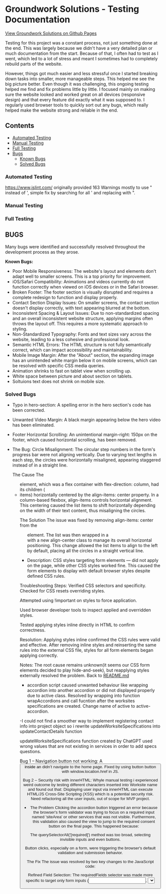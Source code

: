 # Groundwork Solutions - Testing Documentation

<!-- <img src="" alt="Mockup image of FASTLANE website on different devices"> -->
<a href="https://luckyfrappe.github.io/groundwork/" target="_blank" aria-labe="Groundwork website opens in a new window on Github Pages">View Groundwork Solutions on Github Pages</a>

Testing for this project was a constant process, not just something done at the end. This was largely because we didn't have a very detailed plan or much documentation from the start. Because of that, I often had to test as I went, which led to a lot of stress and meant I sometimes had to completely rebuild parts of the website.

However, things got much easier and less stressful once I started breaking down tasks into smaller, more manageable steps. This helped me see the big picture better. Even though it was challenging, this ongoing testing helped me find and fix problems little by little. I focused mainly on making sure the website looked and worked great on all devices (responsive design) and that every feature did exactly what it was supposed to. I regularly used browser tools to quickly sort out any bugs, which really helped make the website strong and reliable in the end.

## Contents
* [Automated Testing](#automated-testing)  
* [Manual Testing](#manual-testing)
* [Full Testing](#full-testing)
* [Bugs](#bugs)  
    * [Known Bugs](#known-bugs)  
    * [Solved Bugs](#solved-bugs)  

### Automated Testing

https://www.jslint.com/ originally provided 163 Warnings mostly to use " instead of ', simple fix by searching for all ' and replacing with ". 



### Manual Testing

### Full Testing

## BUGS

Many bugs were identified and successfully resolved throughout the development process as they arose.

**Known Bugs:**
- Poor Mobile Responsiveness: The website's layout and elements don't adapt well to smaller screens. This is a top priority for improvement.
- iOS/Safari Compatibility: Animations and videos currently do not function correctly when viewed on iOS devices or in the Safari browser.
- Broken Footer: The footer section is visually disrupted and requires a complete redesign to function and display properly.
- Contact Section Display Issues: On smaller screens, the contact section doesn't display correctly, with text appearing blurred at the bottom.
- Inconsistent Spacing & Layout Issues: Due to non-standardized spacing and an overall inconsistent website structure, applying margins often throws the layout off. This requires a more systematic approach to styling.
- Non-Standardized Typography: Fonts and text sizes vary across the website, leading to a less cohesive and professional look.
- Semantic HTML Errors: The HTML structure is not fully semantically correct, which can impact accessibility and maintainability.
- Mobile Image Margin: After the "About" section, the expanding image has an unintended white margin below it on mobile screens, which can be resolved with specific CSS media queries.
- Animation shrinks to fast on tablet view when scrolling up.
- White space between picture and about section on tablets.
- Soltuions text does not shrink on mobile size.

### Solved Bugs
- Typo in hero-section: A spelling error in the hero section's code has been corrected.
- Unwanted Video Margin: A black margin appearing below the hero video has been eliminated.
- Footer Horizontal Scrolling: An unintentional margin-right: 150px on the footer, which caused horizontal scrolling, has been removed.

- The Bug: Circle Misalignment:
    The circular step numbers in the form's progress bar were not aligning vertically. Due to varying text lengths in each step, the circles were horizontally misaligned, appearing staggered instead of in a straight line.

    The Cause
    The <ul> element, which was a flex container with flex-direction: column, had its children (<li> items) horizontally centered by the align-items: center property. In a column-based flexbox, align-items controls horizontal alignment. This centering caused the list items to shift horizontally depending on the width of their text content, thus misaligning the circles.

    The Solution
    The issue was fixed by removing align-items: center from the <ul> element. The list was then wrapped in a <div> with a new align-center class to manage its overall horizontal positioning. This change allowed the list items to align to the left by default, placing all the circles in a straight vertical line.
- Description:
CSS styles targeting form elements — did not apply on the page, while other CSS styles worked fine. This caused the form elements to display with default browser styles despite defined CSS rules.

Troubleshooting Steps:
Verified CSS selectors and specificity.
Checked for CSS resets overriding styles.

Attempted using !important on styles to force application.

Used browser developer tools to inspect applied and overridden styles.

Tested applying styles inline directly in HTML to confirm correctness.

Resolution:
Applying styles inline confirmed the CSS rules were valid and effective. After removing inline styles and reinserting the same rules into the external CSS file, styles for all form elements began applying correctly.

Notes:
The root cause remains unknown(it seems our CSS form elements decided to play hide-and-seek), but reapplying styles externally resolved the problem.
Back to [README.md](README.md)

- accordion script caused unwanted behaviour like wrapping accordion into another accordion or did not displayed properly due to active class. Resolved by wrapping into function wrapAccordions and call fucntion after the worksites specifications are created. Change name of active to active-accordion. 

-I could not find a smoother way to implement registering contact info into project object so i rewrite updateWorksiteSpecifications into updateContactDetails function

 updateWorksiteSpecifications function created by ChatGPT used wrong values that are not existing in services in order to add specs questions. 

Bug 1 – Navigation button not working:
A <button> inside an <a> didn’t navigate to the home page. Fixed by using button button with window.location.href in JS.

Bug 2 – Security risk with innerHTML:
Whyle manual testing i experienced weird outcome by testing different characters inserted into Worksite name and found out that:
Displaying user input via innerHTML can execute HTML/JS Cross-Site Scripting (XSS) which is a potential security risk. Need refactoring all the user inputs, out of scope for MVP project. 


- The Problem
Clicking the accordion button triggered an error because the browser's form validator was trying to focus on a required input named 'siteArea' or other services that was not visible. Furthermore, this validation also caused the view to jump to the required consent button on the final page. This happened because:

The querySelectorAll('[required]') method was too broad, selecting invisible inputs and even buttons.

Button clicks, especially on a form, were triggering the browser's default validation and submission behavior.

The Fix
The issue was resolved by two key changes to the JavaScript code:

Refined Field Selection: The requiredFields selector was made more specific to target only form inputs (<input>, <select>, <textarea>) with the required attribute. This prevents the validation from checking non-input elements like the accordion buttons.

Prevented Default Actions: The event.preventDefault() method was added to the click listeners for both the accordion buttons and the next button. This explicitly stops the browser's default validation and submission actions, giving full control over the form's flow to your custom JavaScript logic.
